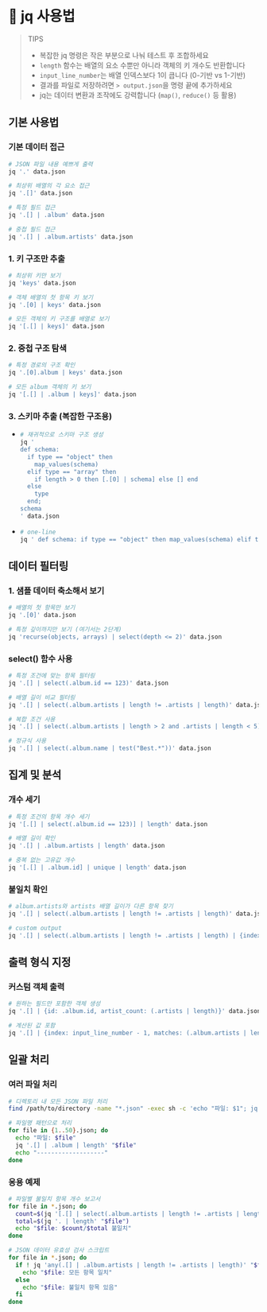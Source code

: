 # 󰏢 jq 사용법


> TIPS
>
> - 복잡한 jq 명령은 작은 부분으로 나눠 테스트 후 조합하세요
> - `length` 함수는 배열의 요소 수뿐만 아니라 객체의 키 개수도 반환합니다
> - `input_line_number`는 배열 인덱스보다 1이 큽니다 (0-기반 vs 1-기반)
> - 결과를 파일로 저장하려면 `> output.json`을 명령 끝에 추가하세요
> - jq는 데이터 변환과 조작에도 강력합니다 (`map()`, `reduce()` 등 활용)


## 기본 사용법

### 기본 데이터 접근
```bash
# JSON 파일 내용 예쁘게 출력
jq '.' data.json

# 최상위 배열의 각 요소 접근
jq '.[]' data.json

# 특정 필드 접근
jq '.[] | .album' data.json

# 중첩 필드 접근
jq '.[] | .album.artists' data.json
```

### 1. 키 구조만 추출
```bash
# 최상위 키만 보기
jq 'keys' data.json

# 객체 배열의 첫 항목 키 보기
jq '.[0] | keys' data.json

# 모든 객체의 키 구조를 배열로 보기
jq '[.[] | keys]' data.json
```

### 2. 중첩 구조 탐색
```bash
# 특정 경로의 구조 확인
jq '.[0].album | keys' data.json

# 모든 album 객체의 키 보기
jq '[.[] | .album | keys]' data.json
```

### 3. 스키마 추출 (복잡한 구조용)
- ```bash
  # 재귀적으로 스키마 구조 생성
  jq '
  def schema:
    if type == "object" then
      map_values(schema) 
    elif type == "array" then
      if length > 0 then [.[0] | schema] else [] end
    else
      type
    end;
  schema
  ' data.json
  ```

- ```bash
  # one-line
  jq ' def schema: if type == "object" then map_values(schema) elif type == "array" then if length > 0 then [.[0] | schema] else [] end else type end; schema ' data.json
  ```





## 데이터 필터링

### 1. 샘플 데이터 축소해서 보기
```bash
# 배열의 첫 항목만 보기
jq '.[0]' data.json

# 특정 깊이까지만 보기 (여기서는 2단계)
jq 'recurse(objects, arrays) | select(depth <= 2)' data.json
```

### select() 함수 사용
```bash
# 특정 조건에 맞는 항목 필터링
jq '.[] | select(.album.id == 123)' data.json

# 배열 길이 비교 필터링
jq '.[] | select(.album.artists | length != .artists | length)' data.json

# 복합 조건 사용
jq '.[] | select(.album.artists | length > 2 and .artists | length < 5)' data.json

# 정규식 사용
jq '.[] | select(.album.name | test("Best.*"))' data.json
```



## 집계 및 분석

### 개수 세기
```bash
# 특정 조건의 항목 개수 세기
jq '[.[] | select(.album.id == 123)] | length' data.json

# 배열 길이 확인
jq '.[] | .album.artists | length' data.json

# 중복 없는 고유값 개수
jq '[.[] | .album.id] | unique | length' data.json
```

### 불일치 확인
```bash
# album.artists와 artists 배열 길이가 다른 항목 찾기
jq '.[] | select(.album.artists | length != .artists | length)' data.json

# custom output
jq '.[] | select(.album.artists | length != .artists | length) | {index: input_line_number - 1, album_artists: (.album.artists | length), artists: (.artists | length)}' data.json
```


## 출력 형식 지정

### 커스텀 객체 출력
```bash
# 원하는 필드만 포함한 객체 생성
jq '.[] | {id: .album.id, artist_count: (.artists | length)}' data.json

# 계산된 값 포함
jq '.[] | {index: input_line_number - 1, matches: (.album.artists | length == .artists | length)}' data.json
```


## 일괄 처리

### 여러 파일 처리
```bash
# 디렉토리 내 모든 JSON 파일 처리
find /path/to/directory -name "*.json" -exec sh -c 'echo "파일: $1"; jq "[.[] | select(.album.artists | length != .artists | length)] | length" "$1"' sh {} \;

# 파일명 패턴으로 처리
for file in {1..50}.json; do
  echo "파일: $file"
  jq '.[] | .album | length' "$file"
  echo "-------------------"
done
```

### 응용 예제
```bash
# 파일별 불일치 항목 개수 보고서
for file in *.json; do
  count=$(jq '[.[] | select(.album.artists | length != .artists | length)] | length' "$file")
  total=$(jq '. | length' "$file")
  echo "$file: $count/$total 불일치"
done

# JSON 데이터 유효성 검사 스크립트
for file in *.json; do
  if ! jq 'any(.[] | .album.artists | length != .artists | length)' "$file" > /dev/null; then
    echo "$file: 모든 항목 일치"
  else
    echo "$file: 불일치 항목 있음"
  fi
done
```


